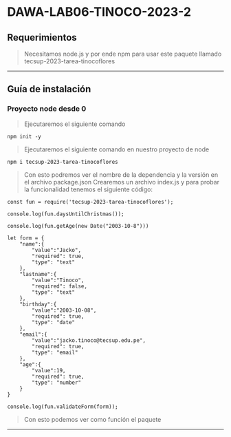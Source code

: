# DAWA-LAB06-TINOCO-2023-2
## Requerimientos
>Necesitamos node.js y por ende npm para usar este paquete llamado tecsup-2023-tarea-tinocoflores

---
## Guía de instalación
### Proyecto node desde 0
>Ejecutaremos el siguiente comando

    npm init -y

>Ejecutaremos el siguiente comando en nuestro proyecto de node

    npm i tecsup-2023-tarea-tinocoflores

>Con esto podremos ver el nombre de la dependencia y la versión en el archivo package.json
>Crearemos un archivo index.js y para probar la funcionalidad tenemos el siguiente código:

    const fun = require('tecsup-2023-tarea-tinocoflores');

    console.log(fun.daysUntilChristmas());
    
    console.log(fun.getAge(new Date("2003-10-8")))
    
    let form = {
        "name":{
            "value":"Jacko",
            "required": true,
            "type": "text"
        },
        "lastname":{
            "value":"Tinoco",
            "required": false,
            "type": "text"
        },
        "birthday":{
            "value":"2003-10-08",
            "required": true,
            "type": "date"
        },
        "email":{
            "value":"jacko.tinoco@tecsup.edu.pe",
            "required": true,
            "type": "email"
        },
        "age":{
            "value":19,
            "required": true,
            "type": "number"
        }
    }
    
    console.log(fun.validateForm(form));

>Con esto podemos ver como función el paquete
---
